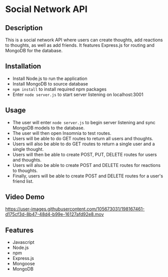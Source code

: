 # Social Network API

## Description

  This is a social network API where users can create thoughts, add reactions to thoughts, as well as add friends. It features Express.js for routing and MongoDB for the database.

  ## Installation

   *  Install Node.js to run the application
   *  Install MongoDB to source database
   * `npm install` to install required npm packages
   *  Enter `node server.js` to start server listening on localhost:3001

  ## Usage

   * The user will enter `node server.js` to begin server listening and sync MongoDB models to the database.
   * The user will then open Insomnia to test routes.
   * Users will be able to do GET routes to return all users and thoughts.
   * Users will also be able to do GET routes to return a single user and a single thought.
   * Users will then be able to create POST, PUT, DELETE routes for users and thoughts.
   * Users will also be able to create POST and DELETE routes for reactions to thoughts.
   * Finally, users will be able to create POST and DELETE routes for a user's friend list.
  
  
  ## Video Demo
  

 https://user-images.githubusercontent.com/105673031/198167461-d175cf3d-8b47-48d4-b99e-16127afd92e8.mov


  ## Features
  
   * Javascript
   * Node.js
   * npm
   * Express.js
   * Mongoose
   * MongoDB
